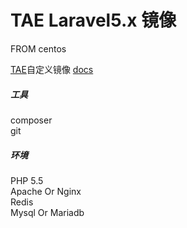 # TAE Laravel5.x 镜像
FROM centos

[TAE](http://tae.taobao.com/)自定义镜像  [docs](http://plus.wx.jaeapp.com/qp/question/1) 

##### 工具
composer  
git
  
##### 环境
PHP 5.5  
Apache Or Nginx  
Redis  
Mysql Or Mariadb   